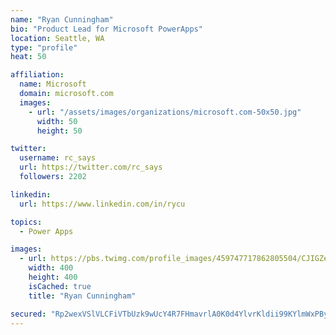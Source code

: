 ```yaml
---
name: "Ryan Cunningham"
bio: "Product Lead for Microsoft PowerApps"
location: Seattle, WA
type: "profile"
heat: 50

affiliation:
  name: Microsoft
  domain: microsoft.com
  images:
    - url: "/assets/images/organizations/microsoft.com-50x50.jpg"
      width: 50
      height: 50

twitter:
  username: rc_says
  url: https://twitter.com/rc_says
  followers: 2202

linkedin:
  url: https://www.linkedin.com/in/rycu

topics:
  - Power Apps

images:
  - url: https://pbs.twimg.com/profile_images/459747717862805504/CJIGZejd_400x400.png
    width: 400
    height: 400
    isCached: true
    title: "Ryan Cunningham"

secured: "Rp2wexVSlVLCFiVTbUzk9wUcY4R7FHmavrlA0K0d4YlvrKldii99KYlmWxPByC0eBvq6k/Rzk6jOtuAVBd1ql/hDSzhkunpkF1bRklexw9b6F16AgpItDDN2uuEP2z+DfZ1iFWfSQA9369UMRJ/6VfjbLNmT7qQhxZtTGSX3rq0LUtyDaZdFGYKBemZXmfaYvVfkOPe6XeIG8H+63DDxXwfUhyOlh9WVuvmYMPJ+0inBtiK5eGrUy33i7DG0qStlacDghJX7uOxai/cbL2cHiAM5eE/jDExpwjJ0c5l91oJcjkhRaWjmG33bXt3RA35YDxKm8pBb2a3bpLxxacbNXP3dnlEJqcJeRgD/WRpRjALimWHPgg/XzJblk6rKvLmBsblzDKXtQHoQMGP/LCcC7HuBwHZMBSuVK2qqAk4nqU8=;HkzKwX1VM01VLzPAZqIuWA=="
---
```


